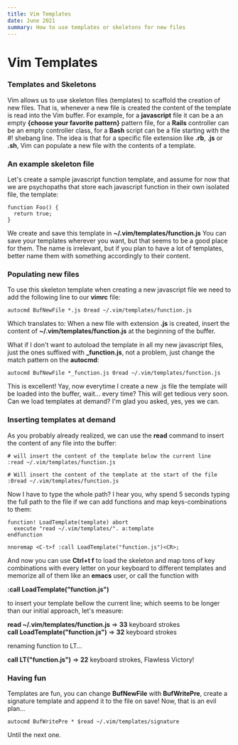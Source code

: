 ```yaml
---
title: Vim Templates
date: June 2021
summary: How to use templates or skeletons for new files
---
```

# Vim Templates

### Templates and Skeletons

Vim allows us to use skeleton files (templates) to scaffold the
creation of new files. That is, whenever a new file is created the
content of the template is read into the Vim buffer. For example, for
a **javascript** file it can be a an empty
**{choose your favorite pattern}**
pattern file, for a **Rails** controller can be an empty
controller class, for a **Bash** script can be a file
starting with the #! shebang line. The idea is that for a specific
file extension like **.rb**, **.js** or
**.sh**, Vim can populate a new file with the contents
of a template.

### An example skeleton file

Let's create a sample javascript function template, and assume for now
that we are psychopaths that store each javascript function in their
own isolated file, the template:


```language-vim
function Foo() {
  return true;
}
```

We create and save this template in
**~/.vim/templates/function.js**
You can save your templates wherever you want, but that seems to be a
good place for them. The name is irrelevant, but if you plan to have a
lot of templates, better name them with something accordingly to their
content.

### Populating new files

To use this skeleton template when creating a new javascript file we
need to add the following line to our **vimrc** file:

```vim
autocmd BufNewFile *.js 0read ~/.vim/templates/function.js
```

Which translates to: When a new file with extension
**.js** is created, insert the content of
**~/.vim/templates/function.js** at the beginning of the
buffer.

What if I don't want to autoload the template in all my new javascript
files, just the ones suffixed with **_function.js**, not
a problem, just change the match pattern on the
**autocmd**:

```vim
autocmd BufNewFile *_function.js 0read ~/.vim/templates/function.js
```

This is excellent! Yay, now everytime I create a new .js file the
template will be loaded into the buffer, wait... every time? This will
get tedious very soon. Can we load templates at demand? I'm glad you
asked, yes, yes we can.

### Inserting templates at demand

As you probably already realized, we can use the
**read** command to insert the content of any file into
the buffer:

```vim
# will insert the content of the template below the current line
:read ~/.vim/templates/function.js

# Will insert the content of the template at the start of the file
:0read ~/.vim/templates/function.js
```

Now I have to type the whole path? I hear you, why spend 5 seconds
typing the full path to the file if we can add functions and map
keys-combinations to them:

```vim
function! LoadTemplate(template) abort
  execute "read ~/.vim/templates/". a:template
endfunction

nnoremap <C-t>f :call LoadTemplate("function.js")<CR>;
```

And now you can use **Ctrl+t f** to load the skeleton
and map tons of key combinations with every letter on your keyboard to
different templates and memorize all of them like an
**emacs** user, or call the function with

**:call LoadTemplate("function.js")**

to insert your template bellow the current line; which seems to be
longer than our initial approach, let's measure:

**read ~/.vim/templates/function.js** => **33** keyboard strokes   
**call LoadTemplate("function.js")** => **32** keyboard strokes

renaming function to LT... 

**call LT("function.js")** => **22** keyboard strokes, Flawless Victory!

### Having fun

Templates are fun, you can change **BufNewFile** with
**BufWritePre**, create a signature template and append
it to the file on save! Now, that is an evil plan...

```vim
autocmd BufWritePre * $read ~/.vim/templates/signature
```

Until the next one.
